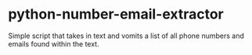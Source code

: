 # python-number-email-extractor
Simple script that takes in text and vomits a list of all phone numbers and emails found within the text.
